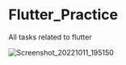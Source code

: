 # Flutter_Practice
 All tasks related to flutter
 
![Screenshot_20221011_195150](https://user-images.githubusercontent.com/82440403/195362625-cc05663e-9961-45a3-b829-721107b8b922.jpg)
